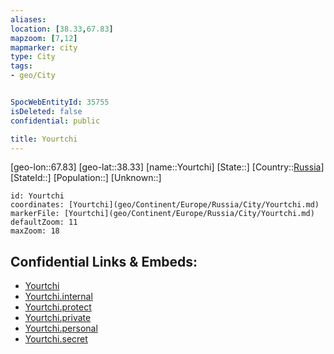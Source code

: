 ```yaml
---
aliases: 
location: [38.33,67.83]
mapzoom: [7,12] 
mapmarker: city 
type: City
tags:
- geo/City


SpocWebEntityId: 35755
isDeleted: false
confidential: public

title: Yourtchi
---
```

[geo-lon::67.83]
[geo-lat::38.33]
[name::Yourtchi]
[State::]
[Country::[Russia](geo/Continent/Europe/Russia.md)]
[StateId::]
[Population::]
[Unknown::]


```leaflet
id: Yourtchi
coordinates: [Yourtchi](geo/Continent/Europe/Russia/City/Yourtchi.md)
markerFile: [Yourtchi](geo/Continent/Europe/Russia/City/Yourtchi.md)
defaultZoom: 11 
maxZoom: 18
```


## Confidential Links & Embeds: 
- [Yourtchi](../../../../../../_public/geo/Continent/Europe/Russia/City/Yourtchi.md) 
- [Yourtchi.internal](../../../../../../_internal/geo/Continent/Europe/Russia/City/Yourtchi.internal.md) 
- [Yourtchi.protect](../../../../../../_protect/geo/Continent/Europe/Russia/City/Yourtchi.protect.md) 
- [Yourtchi.private](../../../../../../_private/geo/Continent/Europe/Russia/City/Yourtchi.private.md) 
- [Yourtchi.personal](../../../../../../_personal/geo/Continent/Europe/Russia/City/Yourtchi.personal.md) 
- [Yourtchi.secret](../../../../../../_secret/geo/Continent/Europe/Russia/City/Yourtchi.secret.md) 
